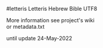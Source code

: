 #letteris
Letteris Hebrew Bible UTF8 <br>

More information see project's wiki <br>
or metadata.txt <br>

until update 24-May-2022



